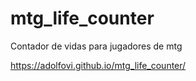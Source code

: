 # mtg_life_counter
Contador de vidas para jugadores de mtg

https://adolfovi.github.io/mtg_life_counter/
